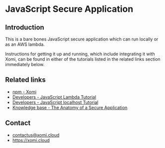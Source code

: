 # JavaScript Secure Application

## Introduction

This is a bare bones JavaScript secure application which can run locally or as an AWS lambda.

Instructions for getting it up and running, which include integrating it with Xomi, can be found in either of the tutorials listed in the related links section immediately below.

## Related links

* [npm - Xomi](https://www.npmjs.com/package/@xomicloud/xomi)
* [Developers - JavaScript Lambda Tutorial](https://developers.xomi.cloud/tutorial/javascript-lambda)
* [Developers - JavaScript localhost Tutorial](https://developers.xomi.cloud/tutorial/javascript-localhost)
* [Knowledge base - The Anatomy of a Secure Application](https://developers.xomi.cloud/knowledge-base/anatomy-of-secure-application)

## Contact

* contactus@xomi.cloud
* https://xomi.cloud
